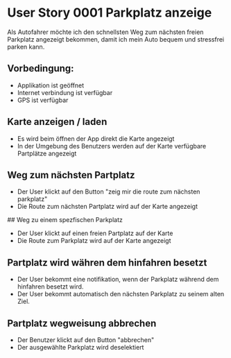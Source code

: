 # User Story 0001 Parkplatz anzeige

Als Autofahrer
möchte ich den schnellsten Weg zum nächsten freien Parkplatz angezeigt bekommen,
damit ich mein Auto bequem und stressfrei parken kann.

## Vorbedingung:
- Applikation ist geöffnet
- Internet verbindung ist verfügbar
- GPS ist verfügbar


## Karte anzeigen / laden
- Es wird beim öffnen der App direkt die Karte angezeigt
- In der Umgebung des Benutzers werden auf der Karte verfügbare Partplätze angezeigt


## Weg zum nächsten Partplatz
- Der User klickt auf den Button "zeig mir die route zum nächsten parkplatz"
- Die Route zum nächsten Partplatz wird auf der Karte angezeigt

## Weg zu einem spezfischen Parkplatz
- Der User klickt auf einen freien Partplatz auf der Karte
- Die Route zum Parkplatz wird auf der Karte angezeigt

## Partplatz wird währen dem hinfahren besetzt
- Der User bekommt eine notifikation, wenn der Parkplatz während dem hinfahren besetzt wird.
- Der User bekommt automatisch den nächsten Parkplatz zu seinem alten Ziel.

## Partplatz wegweisung abbrechen
- Der Benutzer klickt auf den Button "abbrechen"
- Der ausgewählte Parkplatz wird deselektiert

